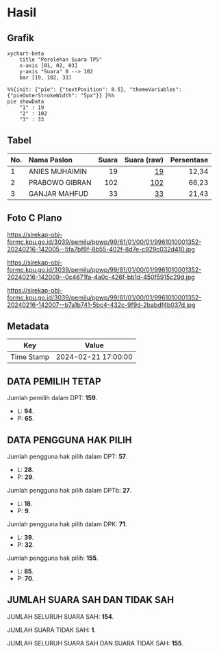 # Hasil

## Grafik

```mermaid
xychart-beta
    title "Perolehan Suara TPS"
    x-axis [01, 02, 03]
    y-axis "Suara" 0 --> 102
    bar [19, 102, 33]
```

```mermaid
%%{init: {"pie": {"textPosition": 0.5}, "themeVariables": {"pieOuterStrokeWidth": "5px"}} }%%
pie showData
    "1" : 19
    "2" : 102
    "3" : 33
```

## Tabel

| No. | Nama Paslon    | Suara | Suara (raw) | Persentase |
|:--- |:-------------- | -----:| -----------:| ----------:|
| 1   | ANIES MUHAIMIN | 19    | [19][p-1]   | 12,34      |
| 2   | PRABOWO GIBRAN | 102   | [102][p-2]  | 66,23      |
| 3   | GANJAR MAHFUD  | 33    | [33][p-3]   | 21,43      |


[p-1]: https://github.com/gigit-pemilu/pemilu-2024-99-luar-negeri/blob/main/pilpres/hitung-suara/sub/99-luar-negeri/sub/61-kota-kinabalu-malaysia/sub/01-kota-kinabalu-malaysia/sub/0001-kota-kinabalu-malaysia/sub/352-ksk-341/sub/paslon-1.txt
[p-2]: https://github.com/gigit-pemilu/pemilu-2024-99-luar-negeri/blob/main/pilpres/hitung-suara/sub/99-luar-negeri/sub/61-kota-kinabalu-malaysia/sub/01-kota-kinabalu-malaysia/sub/0001-kota-kinabalu-malaysia/sub/352-ksk-341/sub/paslon-2.txt
[p-3]: https://github.com/gigit-pemilu/pemilu-2024-99-luar-negeri/blob/main/pilpres/hitung-suara/sub/99-luar-negeri/sub/61-kota-kinabalu-malaysia/sub/01-kota-kinabalu-malaysia/sub/0001-kota-kinabalu-malaysia/sub/352-ksk-341/sub/paslon-3.txt

## Foto C Plano

https://sirekap-obj-formc.kpu.go.id/3039/pemilu/ppwp/99/61/01/00/01/9961010001352-20240216-142005--5fa7bf8f-8b55-402f-8d7e-c929c032d410.jpg

https://sirekap-obj-formc.kpu.go.id/3039/pemilu/ppwp/99/61/01/00/01/9961010001352-20240216-142009--0c4671fa-4a0c-426f-bb1d-450f5915c29d.jpg

https://sirekap-obj-formc.kpu.go.id/3039/pemilu/ppwp/99/61/01/00/01/9961010001352-20240216-142007--b7a1b741-5bc4-432c-9f9d-2babdf4b037d.jpg


## Metadata

| Key        | Value               |
| ---------- | ------------------- |
| Time Stamp | 2024-02-21 17:00:00 |


## DATA PEMILIH TETAP

Jumlah pemilih dalam DPT: **159**.
 * L: **94**.
 * P: **65**.

## DATA PENGGUNA HAK PILIH

Jumlah pengguna hak pilih dalam DPT: **57**.
 * L: **28**.
 * P: **29**.

Jumlah pengguna hak pilih dalam DPTb: **27**.
 * L: **18**.
 * P: **9**.

Jumlah pengguna hak pilih dalam DPK: **71**.
 * L: **39**.
 * P: **32**.

Jumlah pengguna hak pilih: **155**.
 * L: **85**.
 * P: **70**.

## JUMLAH SUARA SAH DAN TIDAK SAH

JUMLAH SELURUH SUARA SAH: **154**.

JUMLAH SUARA TIDAK SAH: **1**.

JUMLAH SELURUH SUARA SAH DAN SUARA TIDAK SAH: **155**.


